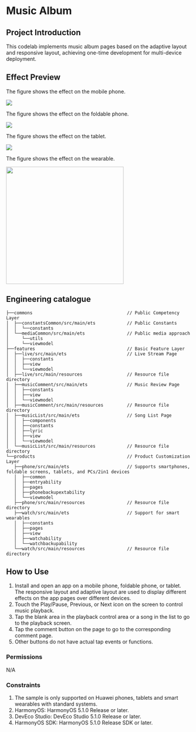 # Music Album

## Project Introduction

This codelab implements music album pages based on the adaptive layout and responsive layout, achieving one-time development for multi-device deployment.

## Effect Preview
The figure shows the effect on the mobile phone.

![](screenshots/device/phone.en.png)

The figure shows the effect on the foldable phone.

![](screenshots/device/foldable.en.png)

The figure shows the effect on the tablet.

![](screenshots/device/tablet.en.png)

The figure shows the effect on the wearable.

<img src="./screenshots/device/wearable.png" width="320">


## Engineering catalogue
```
├──commons                                    // Public Competency Layer
│  ├──constantsCommon/src/main/ets            // Public Constants
│  │  └──constants
│  └──mediaCommon/src/main/ets                // Public media approach
│     └──utils
│     └──viewmodel
├──features                                   // Basic Feature Layer
│  ├──live/src/main/ets                       // Live Stream Page
│  │  ├──constants
│  │  ├──view
│  │  └──viewmodel
│  ├──live/src/main/resources                 // Resource file directory
│  ├──musicComment/src/main/ets               // Music Review Page
│  │  ├──constants
│  │  ├──view
│  │  └──viewmodel
│  ├──musicComment/src/main/resources         // Resource file directory
│  ├──musicList/src/main/ets                  // Song List Page
│  │  ├──components
│  │  ├──constants
│  │  ├──lyric
│  │  ├──view
│  │  └──viewmodel
│  └──musicList/src/main/resources            // Resource file directory
└──products                                   // Product Customization Layer
   ├──phone/src/main/ets                      // Supports smartphones, foldable screens, tablets, and PCs/2in1 devices
   │  ├──common
   │  ├──entryability
   │  ├──pages
   │  ├──phonebackupextability
   │  └──viewmodel
   ├──phone/src/main/resources                // Resource file directory
   ├──watch/src/main/ets                      // Support for smart wearables
   │  ├──constants                      
   │  ├──pages
   │  ├──view
   │  ├──watchability
   │  └──watchbackupability
   └──watch/src/main/resources                // Resource file directory
```

## How to Use

1. Install and open an app on a mobile phone, foldable phone, or tablet. The responsive layout and adaptive layout are used to display different effects on the app pages over different devices.
2. Touch the Play/Pause, Previous, or Next icon on the screen to control music playback.
3. Tap the blank area in the playback control area or a song in the list to go to the playback screen.
4. Tap the comment button on the page to go to the corresponding comment page.
5. Other buttons do not have actual tap events or functions.

### Permissions

N/A

### Constraints

1. The sample is only supported on Huawei phones, tablets and smart wearables with standard systems.
2. HarmonyOS: HarmonyOS 5.1.0 Release or later.
3. DevEco Studio: DevEco Studio 5.1.0 Release or later.
4. HarmonyOS SDK: HarmonyOS 5.1.0 Release SDK or later.
